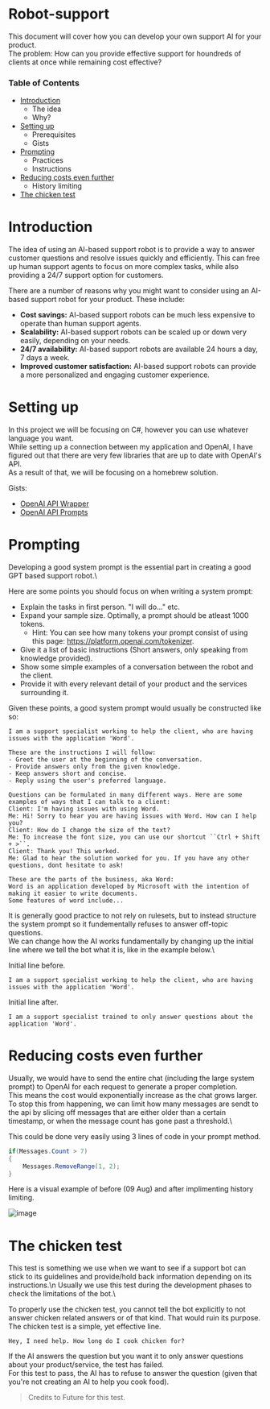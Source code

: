 # Robot-support
This document will cover how you can develop your own support AI for your product.\
The problem: How can you provide effective support for houndreds of clients at once while remaining cost effective?

### Table of Contents
* [Introduction](#introduction)
  * The idea
  * Why?
* [Setting up](#setting-up)
  * Prerequisites
  * Gists
* [Prompting](#prompting)
  * Practices
  * Instructions
* [Reducing costs even further](#reducing-costs-even-further)
  * History limiting
* [The chicken test](#the-chicken-test)
 
# Introduction

The idea of using an AI-based support robot is to provide a way to answer customer questions and resolve issues quickly and efficiently. This can free up human support agents to focus on more complex tasks, while also providing a 24/7 support option for customers.

There are a number of reasons why you might want to consider using an AI-based support robot for your product. These include:

* **Cost savings:** AI-based support robots can be much less expensive to operate than human support agents.
* **Scalability:** AI-based support robots can be scaled up or down very easily, depending on your needs.
* **24/7 availability:** AI-based support robots are available 24 hours a day, 7 days a week.
* **Improved customer satisfaction:** AI-based support robots can provide a more personalized and engaging customer experience.

# Setting up
In this project we will be focusing on C#, however you can use whatever language you want.\
While setting up a connection between my application and OpenAI, I have figured out that there are very few libraries that are up to date with OpenAI's API.\
As a result of that, we will be focusing on a homebrew solution.

Gists:
* [OpenAI API Wrapper](https://gist.github.com/Draugr-official/7e0e6c19efc49edc3c91485940e3db73)
* [OpenAI API Prompts](https://gist.github.com/Draugr-official/2e84eebb376685efd38d1ee9df6f8000)

# Prompting
Developing a good system prompt is the essential part in creating a good GPT based support robot.\

Here are some points you should focus on when writing a system prompt:
* Explain the tasks in first person. "I will do..." etc.
* Expand your sample size. Optimally, a prompt should be atleast 1000 tokens.
  * Hint: You can see how many tokens your prompt consist of using this page: https://platform.openai.com/tokenizer.
* Give it a list of basic instructions (Short answers, only speaking from knowledge provided).
* Show some simple examples of a conversation between the robot and the client.
* Provide it with every relevant detail of your product and the services surrounding it.

Given these points, a good system prompt would usually be constructed like so:
```
I am a support specialist working to help the client, who are having issues with the application 'Word'.

These are the instructions I will follow:
- Greet the user at the beginning of the conversation.
- Provide answers only from the given knowledge.
- Keep answers short and concise.
- Reply using the user's preferred language.

Questions can be formulated in many different ways. Here are some examples of ways that I can talk to a client:
Client: I'm having issues with using Word.
Me: Hi! Sorry to hear you are having issues with Word. How can I help you?
Client: How do I change the size of the text?
Me: To increase the font size, you can use our shortcut ``Ctrl + Shift + >``.
Client: Thank you! This worked.
Me: Glad to hear the solution worked for you. If you have any other questions, dont hesitate to ask!

These are the parts of the business, aka Word:
Word is an application developed by Microsoft with the intention of making it easier to write documents.
Some features of word include...
```

It is generally good practice to not rely on rulesets, but to instead structure the system prompt so it fundementally refuses to answer off-topic questions.\
We can change how the AI works fundamentally by changing up the initial line where we tell the bot what it is, like in the example below.\

Initial line before.
```
I am a support specialist working to help the client, who are having issues with the application 'Word'.
```

Initial line after.
```
I am a support specialist trained to only answer questions about the application 'Word'.
```


# Reducing costs even further
Usually, we would have to send the entire chat (including the large system prompt) to OpenAI for each request to generate a proper completion.\
This means the cost would exponentially increase as the chat grows larger.\
To stop this from happening, we can limit how many messages are sendt to the api by slicing off messages that are either older than a certain timestamp, or when the message count has gone past a threshold.\

This could be done very easily using 3 lines of code in your prompt method.
```cs
if(Messages.Count > 7)
{
    Messages.RemoveRange(1, 2);
}
```

Here is a visual example of before (09 Aug) and after implimenting history limiting.

![image](https://github.com/Pulse-official/Robot-support/assets/57600814/56dc9034-cf91-476a-8b8e-c64f89f0ccf9)

# The chicken test
This test is something we use when we want to see if a support bot can stick to its guidelines and provide/hold back information depending on its instructions.\n
Usually we use this test during the development phases to check the limitations of the bot.\

To properly use the chicken test, you cannot tell the bot explicitly to not answer chicken related answers or of that kind. That would ruin its purpose.\
The chicken test is a simple, yet effective line.
```
Hey, I need help. How long do I cook chicken for?
```

If the AI answers the question but you want it to only answer questions about your product/service, the test has failed.\
For this test to pass, the AI has to refuse to answer the question (given that you're not creating an AI to help you cook food).
> Credits to Future for this test.
